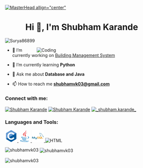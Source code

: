 [![MasterHead allign="center"](https://previews.123rf.com/images/monsitj/monsitj2005/monsitj200500032/147649194-programming-code-abstract-technology-background-of-software-developer-and-computer-script-banner-3d-.jpg)](https://rishavchanda.io)
<h1 align="center">Hi 👋, I'm Shubham Karande</h1>
<p align="left"> <img src="https://komarev.com/ghpvc/?username=Surya86899&label=Profile%20views&color=0e75b6&style=flat" alt="Surya86899" /> </p>
<img align="right" alt="Coding" width="400" src="https://cdn.filestackcontent.com/efbSR18hT5uRKuo0zoMA">

- 🔭 I’m currently working on [Building Management System](https://github.com/Surya86899/BMS)

- 🌱 I’m currently learning **Python**

- 💬 Ask me about **Database and Java**

- 📫 How to reach me **shubhamvk03@gmail.com**

<h3 align="left">Connect with me:</h3>
<p align="left">
<a href="https://www.linkedin.com/in/shubham-karande-8207b5252" target="blank"><img align="center" src="https://raw.githubusercontent.com/rahuldkjain/github-profile-readme-generator/master/src/images/icons/Social/linked-in-alt.svg" alt="Shubham Karande" height="30" width="40" /></a>
<a href="https://www.facebook.com/profile.php?id=100015416742524&mibextid=ZbWKwL" target="blank"><img align="center" src="https://raw.githubusercontent.com/rahuldkjain/github-profile-readme-generator/master/src/images/icons/Social/facebook.svg" alt="Shubham Karande" height="30" width="40" /></a>
<a href="https://instagram.com/_shubham.karande_?utm_source=qr&igshid=MzNlNGNkZWQ4Mg%3D%3D" target="blank"><img align="center" src="https://raw.githubusercontent.com/rahuldkjain/github-profile-readme-generator/master/src/images/icons/Social/instagram.svg" alt="_shubham.karande_" height="30" width="40" /></a>
</p>

<h3 align="left">Languages and Tools:</h3>
<p align="left"> <a href="https://www.cprogramming.com/" target="_blank" rel="noreferrer"> <img src="https://raw.githubusercontent.com/devicons/devicon/master/icons/c/c-original.svg" alt="c" width="40" height="40"/> </a> <a href="https://www.java.com" target="_blank" rel="noreferrer"> <img src="https://raw.githubusercontent.com/devicons/devicon/master/icons/java/java-original.svg" alt="java" width="40" height="40"/> </a> <a href="https://www.mysql.com/" target="_blank" rel="noreferrer"> <img src="https://raw.githubusercontent.com/devicons/devicon/master/icons/mysql/mysql-original-wordmark.svg" alt="mysql" width="40" height="40"/> </a> <img src="https://www.arcskill.com/v2/static/images/courses/1600413021_-_html.jpg" alt="HTML" width="40"> </p>

<p><img align="left" src="https://github-readme-stats.vercel.app/api/top-langs?username=shubhamvk03&show_icons=true&locale=en&layout=compact" alt="shubhamvk03" /></p>

<p>&nbsp;<img align="center" src="https://github.com/shubhamvk03/shubhamvk03" alt="shubhamvk03" /></p>

<p><img align="center" src="https://github-readme-streak-stats.herokuapp.com/?user=shubhamvk03&" alt="shubhamvk03" /></p>
